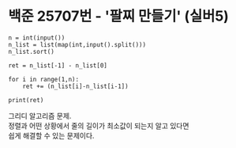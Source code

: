 # 백준 25707번 - '팔찌 만들기' (실버5)

```
n = int(input())
n_list = list(map(int,input().split()))
n_list.sort()

ret = n_list[-1] - n_list[0]

for i in range(1,n):
    ret += (n_list[i]-n_list[i-1])

print(ret)
```

그리디 알고리즘 문제.  
정렬과 어떤 상황에서 줄의 길이가 최소값이 되는지 알고 있다면  
쉽게 해결할 수 있는 문제이다.  
